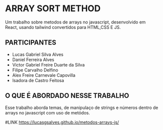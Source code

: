 # ARRAY SORT METHOD

Um trabalho sobre metodos de arrays no javascript, desenvolvido em React, usando tailwind convertidos para HTML,CSS E JS.

## PARTICIPANTES

- Lucas Gabriel Silva Alves
- Daniel Ferreira Alves
- Victor Gabriel Freire Duarte da Silva 
- Filipe Carvalho Delfino
- Alex Freire Carnevale Capovilla
- Isadora de Castro Feitosa

## O QUE É ABORDADO NESSE TRABALHO
Esse trabalho aborda temas, de manipulaço de strings e números dentro de arrays no javascript com uso de metódos.

#LINK 
https://lucasgsalves.github.io/metodos-arrays-js/
